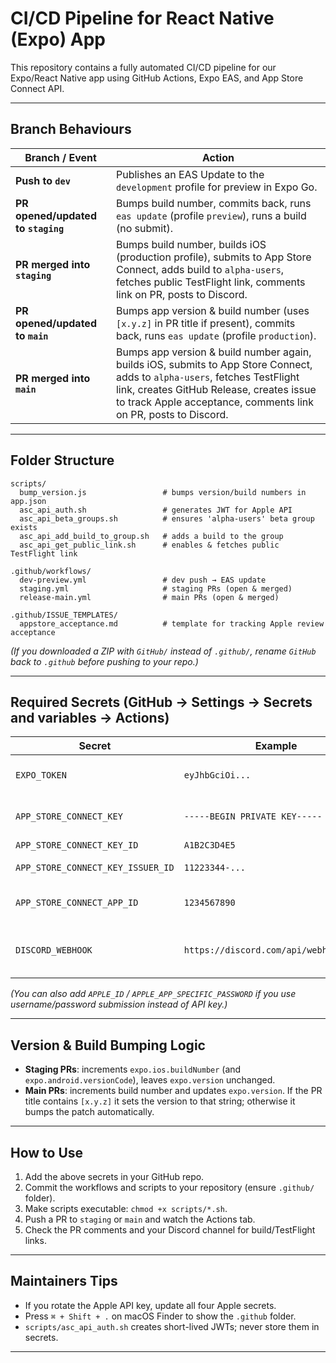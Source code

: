 # CI/CD Pipeline for React Native (Expo) App

This repository contains a fully automated CI/CD pipeline for our Expo/React Native app using GitHub Actions, Expo EAS, and App Store Connect API.

---

## Branch Behaviours

| Branch / Event                     | Action                                                                                                                                                                                                                                    |
| ---------------------------------- | ----------------------------------------------------------------------------------------------------------------------------------------------------------------------------------------------------------------------------------------- |
| **Push to `dev`**                  | Publishes an EAS Update to the `development` profile for preview in Expo Go.                                                                                                                                                              |
| **PR opened/updated to `staging`** | Bumps build number, commits back, runs `eas update` (profile `preview`), runs a build (no submit).                                                                                                                                        |
| **PR merged into `staging`**       | Bumps build number, builds iOS (production profile), submits to App Store Connect, adds build to `alpha-users`, fetches public TestFlight link, comments link on PR, posts to Discord.                                                    |
| **PR opened/updated to `main`**    | Bumps app version & build number (uses `[x.y.z]` in PR title if present), commits back, runs `eas update` (profile `production`).                                                                                                         |
| **PR merged into `main`**          | Bumps app version & build number again, builds iOS, submits to App Store Connect, adds to `alpha-users`, fetches TestFlight link, creates GitHub Release, creates issue to track Apple acceptance, comments link on PR, posts to Discord. |

---

## Folder Structure

```
scripts/
  bump_version.js                 # bumps version/build numbers in app.json
  asc_api_auth.sh                 # generates JWT for Apple API
  asc_api_beta_groups.sh          # ensures 'alpha-users' beta group exists
  asc_api_add_build_to_group.sh   # adds a build to the group
  asc_api_get_public_link.sh      # enables & fetches public TestFlight link

.github/workflows/
  dev-preview.yml                 # dev push → EAS update
  staging.yml                     # staging PRs (open & merged)
  release-main.yml                # main PRs (open & merged)

.github/ISSUE_TEMPLATES/
  appstore_acceptance.md          # template for tracking Apple review acceptance
```

_(If you downloaded a ZIP with `GitHub/` instead of `.github/`, rename `GitHub` back to `.github` before pushing to your repo.)_

---

## Required Secrets (GitHub → Settings → Secrets and variables → Actions)

| Secret                            | Example                                | Purpose                                 |
| --------------------------------- | -------------------------------------- | --------------------------------------- |
| `EXPO_TOKEN`                      | `eyJhbGciOi...`                        | Expo/EAS CLI token (`eas token:create`) |
| `APP_STORE_CONNECT_KEY`           | `-----BEGIN PRIVATE KEY----- ...`      | Full `.p8` API private key contents     |
| `APP_STORE_CONNECT_KEY_ID`        | `A1B2C3D4E5`                           | Apple Key ID                            |
| `APP_STORE_CONNECT_KEY_ISSUER_ID` | `11223344-...`                         | Apple Issuer ID                         |
| `APP_STORE_CONNECT_APP_ID`        | `1234567890`                           | App Store Connect App ID (numeric)      |
| `DISCORD_WEBHOOK`                 | `https://discord.com/api/webhooks/...` | Discord channel webhook URL             |

_(You can also add `APPLE_ID` / `APPLE_APP_SPECIFIC_PASSWORD` if you use username/password submission instead of API key.)_

---

## Version & Build Bumping Logic

- **Staging PRs**: increments `expo.ios.buildNumber` (and `expo.android.versionCode`), leaves `expo.version` unchanged.
- **Main PRs**: increments build number and updates `expo.version`. If the PR title contains `[x.y.z]` it sets the version to that string; otherwise it bumps the patch automatically.

---

## How to Use

1. Add the above secrets in your GitHub repo.
2. Commit the workflows and scripts to your repository (ensure `.github/` folder).
3. Make scripts executable: `chmod +x scripts/*.sh`.
4. Push a PR to `staging` or `main` and watch the Actions tab.
5. Check the PR comments and your Discord channel for build/TestFlight links.

---

## Maintainers Tips

- If you rotate the Apple API key, update all four Apple secrets.
- Press `⌘ + Shift + .` on macOS Finder to show the `.github` folder.
- `scripts/asc_api_auth.sh` creates short-lived JWTs; never store them in secrets.

---
